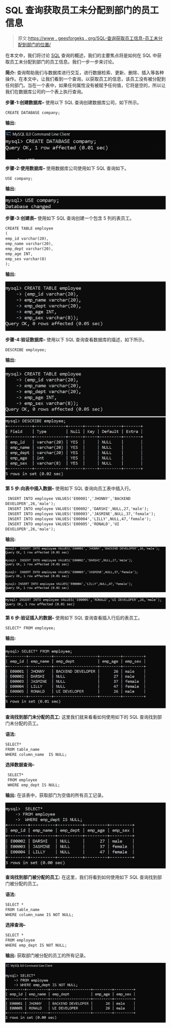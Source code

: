# SQL 查询获取员工未分配到部门的员工信息

> 原文:[https://www . geesforgeks . org/SQL-查询获取员工信息-员工未分配到部门的位置/](https://www.geeksforgeeks.org/sql-query-to-get-information-of-employee-where-employee-is-not-assigned-to-the-department/)

在本文中，我们将讨论 [SQL](https://www.geeksforgeeks.org/sql-tutorial/) 查询的概述，我们的主要焦点将是如何在 SQL 中获取员工未分配到部门的员工信息。我们一步一步来讨论。

**简介:**
查询帮助我们与数据库进行交互，进行数据检索、更新、删除、插入等各种操作。在本文中，让我们看到一个查询，以获取员工的信息，该员工没有被分配到任何部门。当在一个表中，如果任何属性没有被赋予任何值，它将是空的，所以让我们在数据库公司的一个表上执行查询。

**步骤-1:创建数据库–**
使用以下 SQL 查询创建数据库公司，如下所示。

```
CREATE DATABASE company;
```

**输出:**

![](img/37ff0631f69a63d55bce923af7038a8b.png)

**步骤-2:使用数据库–**
使用数据库公司使用如下 SQL 查询如下。

```
USE company;
```

**输出:**

![](img/6a4ebd38b5d965ee9c6c455a8980780c.png)

**步骤-3:创建表–**
使用如下 SQL 查询创建一个包含 5 列的表员工。

```
CREATE TABLE employee
(
emp_id varchar(20),
emp_name varchar(20),
emp_dept varchar(20),
emp_age INT,
emp_sex varchar(8)
);
```

**输出:**

![](img/bd1eaf060364495027f819d63f69e978.png)

**步骤-4:验证数据库–**
使用以下 SQL 查询查看数据库的描述，如下所示。

```
DESCRIBE employee;
```

**输出:**

![](img/bd1eaf060364495027f819d63f69e978.png)
![](img/827dd715b68a3d8cc59fe54fb7e3187a.png)

**第 5 步:向表中插入数据–**
使用如下 SQL 查询向员工表中插入行。

```
 INSERT INTO employee VALUES('E00001','JHONNY','BACKEND DEVELOPER',26,'male');
 INSERT INTO employee VALUES('E00002','DARSHI',NULL,27,'male');
 INSERT INTO employee VALUES('E00003','JASMINE',NULL,37,'female');
 INSERT INTO employee VALUES('E00004','LILLY',NULL,47,'female');
 INSERT INTO employee VALUES('E00005','RONALD','UI DEVELOPER',26,'male'); 
```

**输出:**

![](img/e6ff9517cd0501d6f288fb2b767e9bc2.png)

![](img/a41a54dc57f26454827f97c3bcd30c16.png)

**第 6 步:验证插入的数据–**
使用如下 SQL 查询查看插入行后的表员工。

```
SELECT* FROM employee;
```

**输出:**

![](img/7993f8a92b7215f4f57334721c68856c.png)

**查询找到部门未分配的员工:**
这里我们就来看看如何使用如下的 SQL 查询找到部门未分配的员工。

**语法:**

```
SELECT*
FROM table_name
WHERE column_name  IS NULL;
```

**选择数据查询–**

```
 SELECT*
 FROM employee
 WHERE emp_dept IS NULL;
```

**输出:**
在该表中，获取部门为空值的所有员工记录。

![](img/f1332fbfc1521eaedd98dc6401e1656c.png)

**查询找到部门被分配的员工:**
在这里，我们将看到如何使用如下 SQL 查询找到部门被分配的员工。

**语法:**

```
SELECT *
FROM table_name
WHERE column_name IS NOT NULL;
```

**选择查询–**

```
SELECT *
FROM employee
WHERE emp_dept IS NOT NULL;
```

**输出:**
获取部门被分配的员工的所有记录。

![](img/075a30b9501e0911796bc798533d038e.png)